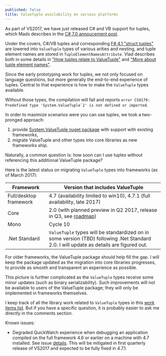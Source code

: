 ```yaml
---
published: false
title: ValueTuple availability on various platforms
---
```


As part of VS2017, we have just released C# and VB support for tuples, which Mads describes in the [C# 7.0 annoucement post](https://blogs.msdn.microsoft.com/dotnet/2017/03/09/new-features-in-c-7-0/). 

Under the covers, C#/VB tuples and corresponding [F# 4.1 "struct tuples"](https://blogs.msdn.microsoft.com/dotnet/2016/07/25/a-peek-into-f-4-1/) are lowered into `ValueTuple` types of various arities and nesting, and tuple element names are stored in `TupleElementNamesAttribute`. Vlad describes both in some details in ["How tuples relate to ValueTuple"](http://mustoverride.com/tuples_valuetuple/) and ["More about tuple element names"](http://mustoverride.com/tuples_names/).

Since the early prototyping work for tuples, we not only focused on language questions, but more generally the end-to-end experience of tuples. Central to that experience is how to make the `ValueTuple` types available. 

Without those types, the compilation will fail and reports ``error CS8179: Predefined type 'System.ValueTuple`2' is not defined or imported``.

In order to maximize scenarios were you can use tuples, we took a two-pronged approach:

1. provide [System.ValueTuple nuget package](https://www.nuget.org/packages/System.ValueTuple) with support with existing frameworks,
2. migrate ValueTuple and other types into core libraries as new frameworks ship.

Naturally, a common question is: how soon can I use tuples without referencing this additional ValueTuple package?

Here is the latest status on migrating `ValueTuple` types into frameworks (as of March 2017):

| Framework | Version that includes ValueTuple |
|-----------|----------------------------------|
| Full/desktop framework | 4.7 (availability limited to win10), 4.7.1 (full availability, late 2017) |
| Core | 2.0 (with planned preview in Q2 2017, release in Q3, see [roadmap](https://github.com/dotnet/core/blob/master/roadmap.md)) |
| Mono | Cycle 10 |
| .Net Standard | `ValueTuple` types will be standardized on in some version (TBD) following .Net Standard 2.0. I will update as details are figured out. | 

For older frameworks, the ValueTuple package should help fill the gap. I will keep the package updated as the migration into core libraries progresses, to provide as smooth and transparent an experience as possible.

This picture is further complicated as the `ValueTuple` types receive some minor updates (such as binary serializability). Such improvements will not be available to users of the ValueTuple package; they will only be implemented in frameworks themselves.

I keep track of all the library work related to `ValueTuple` types in this [work items list](https://github.com/dotnet/roslyn/issues/13177). But if you have a specific question, it is probably easier to ask me directly in the comments section.

Known issues:
- Degraded QuickWatch experience when debugging an application compiled on the full framework 4.6 or earlier on a machine with 4.7 installed. See issue [details](https://github.com/dotnet/corefx/issues/16195). This will be mitigated in first quarterly release of VS2017 and expected to be fully fixed in 4.7.1.
